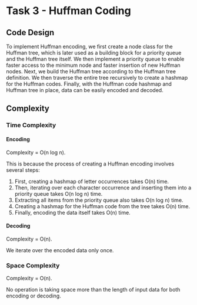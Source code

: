 
# Task 3 - Huffman Coding

## Code Design

To implement Huffman encoding, we first create a node class for the Huffman tree, which is later used as a building block for a priority queue and the Huffman tree itself. We then implement a priority queue to enable faster access to the minimum node and faster insertion of new Huffman nodes. Next, we build the Huffman tree according to the Huffman tree definition. We then traverse the entire tree recursively to create a hashmap for the Huffman codes. Finally, with the Huffman code hashmap and Huffman tree in place, data can be easily encoded and decoded.

## Complexity

### Time Complexity

#### Encoding

Complexity = O(n log n).

This is because the process of creating a Huffman encoding involves several steps:

1. First, creating a hashmap of letter occurrences takes O(n) time.
2. Then, iterating over each character occurrence and inserting them into a priority queue takes O(n log n) time.
3. Extracting all items from the priority queue also takes O(n log n) time.
4. Creating a hashmap for the Huffman code from the tree takes O(n) time.
5. Finally, encoding the data itself takes O(n) time.

#### Decoding

Complexity = O(n).

We iterate over the encoded data only once.

### Space Complexity

Complexity = O(n).

No operation is taking space more than the length of input data for both encoding or decoding.

